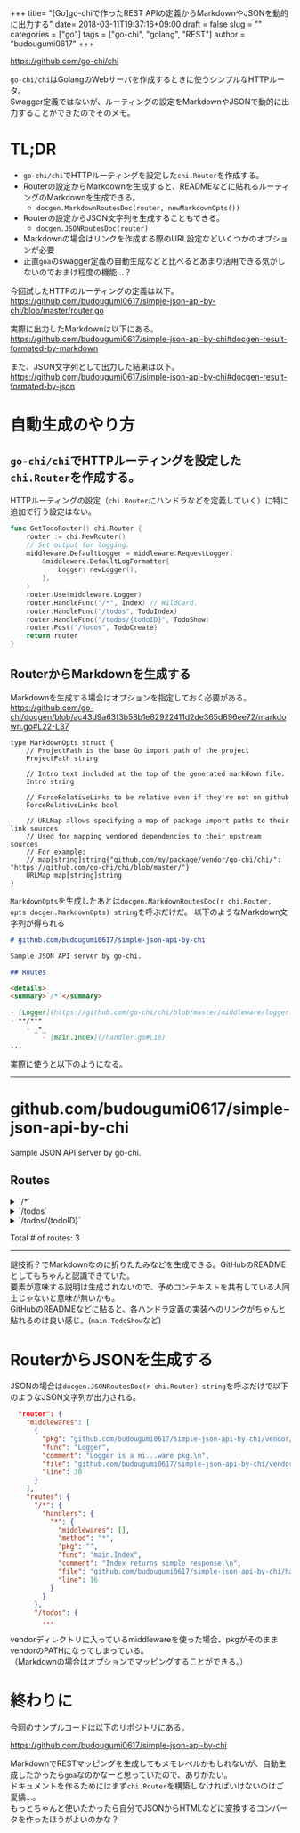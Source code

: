 +++
title= "[Go]go-chiで作ったREST APIの定義からMarkdownやJSONを動的に出力する"
date= 2018-03-11T19:37:16+09:00
draft = false
slug = ""
categories = ["go"]
tags = ["go-chi", "golang", "REST"]
author = "budougumi0617"
+++

https://github.com/go-chi/chi

`go-chi/chi`はGolangのWebサーバを作成するときに使うシンプルなHTTPルータ。  
Swagger定義ではないが、ルーティングの設定をMarkdownやJSONで動的に出力することができたのでそのメモ。

# TL;DR
- `go-chi/chi`でHTTPルーティングを設定した`chi.Router`を作成する。
- Routerの設定からMarkdownを生成すると、READMEなどに貼れるルーティングのMarkdownを生成できる。
  - `docgen.MarkdownRoutesDoc(router, newMarkdownOpts())`
- Routerの設定からJSON文字列を生成することもできる。
  - `docgen.JSONRoutesDoc(router)`
- Markdownの場合はリンクを作成する際のURL設定などいくつかのオプションが必要
- 正直`goa`のswagger定義の自動生成などと比べるとあまり活用できる気がしないのでおまけ程度の機能…？

今回試したHTTPのルーティングの定義は以下。  
https://github.com/budougumi0617/simple-json-api-by-chi/blob/master/router.go

実際に出力したMarkdownは以下にある。  
https://github.com/budougumi0617/simple-json-api-by-chi#docgen-result-formated-by-markdown

また、JSON文字列として出力した結果は以下。  
https://github.com/budougumi0617/simple-json-api-by-chi#docgen-result-formated-by-json


# 自動生成のやり方
## `go-chi/chi`でHTTPルーティングを設定した`chi.Router`を作成する。
HTTPルーティングの設定（`chi.Router`にハンドラなどを定義していく）に特に追加で行う設定はない。

```go
func GetTodoRouter() chi.Router {
	router := chi.NewRouter()
	// Set output for logging.
	middleware.DefaultLogger = middleware.RequestLogger(
		&middleware.DefaultLogFormatter{
			Logger: newLogger(),
		},
	)
	router.Use(middleware.Logger)
	router.HandleFunc("/*", Index) // WildCard.
	router.HandleFunc("/todos", TodoIndex)
	router.HandleFunc("/todos/{todoID}", TodoShow)
	router.Post("/todos", TodoCreate)
	return router
}
```

## RouterからMarkdownを生成する
Markdownを生成する場合はオプションを指定しておく必要がある。  
https://github.com/go-chi/docgen/blob/ac43d9a63f3b58b1e82922411d2de365d896ee72/markdown.go#L22-L37

```
type MarkdownOpts struct {
	// ProjectPath is the base Go import path of the project
	ProjectPath string

	// Intro text included at the top of the generated markdown file.
	Intro string

	// ForceRelativeLinks to be relative even if they're not on github
	ForceRelativeLinks bool

	// URLMap allows specifying a map of package import paths to their link sources
	// Used for mapping vendored dependencies to their upstream sources
	// For example:
	// map[string]string{"github.com/my/package/vendor/go-chi/chi/": "https://github.com/go-chi/chi/blob/master/"}
	URLMap map[string]string
}
```

`MarkdownOpts`を生成したあとは`docgen.MarkdownRoutesDoc(r chi.Router, opts docgen.MarkdownOpts) string`を呼ぶだけだ。
以下のようなMarkdown文字列が得られる

```markdown
# github.com/budougumi0617/simple-json-api-by-chi

Sample JSON API server by go-chi.

## Routes

<details>
<summary>`/*`</summary>

- [Logger](https://github.com/go-chi/chi/blob/master/middleware/logger.go#L30)
- **/***
	- _*_
		- [main.Index](/handler.go#L16)
...
```

実際に使うと以下のようになる。

----
# github.com/budougumi0617/simple-json-api-by-chi

Sample JSON API server by go-chi.

## Routes

<details>
<summary>`/*`</summary>

- [Logger](https://github.com/go-chi/chi/blob/master/middleware/logger.go#L30)
- **/***
	- _*_
		- [main.Index](/handler.go#L16)

</details>
<details>
<summary>`/todos`</summary>

- [Logger](https://github.com/go-chi/chi/blob/master/middleware/logger.go#L30)
- **/todos**
	- _POST_
		- [main.TodoCreate](/handler.go#L36)
	- _*_
		- [main.TodoIndex](/handler.go#L21)

</details>
<details>
<summary>`/todos/{todoID}`</summary>

- [Logger](https://github.com/go-chi/chi/blob/master/middleware/logger.go#L30)
- **/todos/{todoID}**
	- _*_
		- [main.TodoShow](/handler.go#L30)

</details>

Total # of routes: 3

----


謎技術？でMarkdownなのに折りたたみなどを生成できる。GitHubのREADMEとしてもちゃんと認識できていた。  
要素が意味する説明は生成されないので、予めコンテキストを共有している人同士じゃないと意味が無いかも。  
GitHubのREADMEなどに貼ると、各ハンドラ定義の実装へのリンクがちゃんと貼れるのは良い感じ。(`main.TodoShow`など)

# RouterからJSONを生成する
JSONの場合は`docgen.JSONRoutesDoc(r chi.Router) string`を呼ぶだけで以下のようなJSON文字列が出力される。


```json
  "router": {
    "middlewares": [
      {
        "pkg": "github.com/budougumi0617/simple-json-api-by-chi/vendor/github.com/go-chi/chi/middleware",
        "func": "Logger",
        "comment": "Logger is a mi...ware pkg.\n",
        "file": "github.com/budougumi0617/simple-json-api-by-chi/vendor/github.com/go-chi/chi/middleware/logger.go",
        "line": 30
      }
    ],
    "routes": {
      "/*": {
        "handlers": {
          "*": {
            "middlewares": [],
            "method": "*",
            "pkg": "",
            "func": "main.Index",
            "comment": "Index returns simple response.\n",
            "file": "github.com/budougumi0617/simple-json-api-by-chi/handler.go",
            "line": 16
          }
        }
      },
      "/todos": {
        ...
```

vendorディレクトリに入っているmiddlewareを使った場合、pkgがそのままvendorのPATHになってしまっている。  
（Markdownの場合はオプションでマッピングすることができる。）

# 終わりに
今回のサンプルコードは以下のリポジトリにある。

https://github.com/budougumi0617/simple-json-api-by-chi


MarkdownでRESTマッピングを生成してもメモレベルかもしれないが、自動生成したかったら`goa`なのかなーと思っていたので、ありがたい。  
ドキュメントを作るためにはまず`chi.Router`を構築しなければいけないのはご愛嬌…。  
もっとちゃんと使いたかったら自分でJSONからHTMLなどに変換するコンバータを作ったほうがよいのかな？




